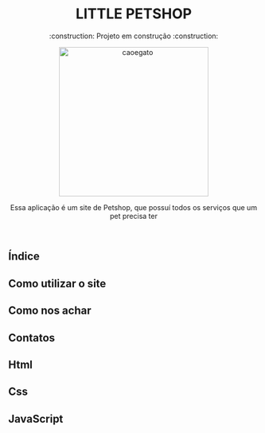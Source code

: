 <h1 align="center"> LITTLE PETSHOP </h1>
<p align="center">:construction: Projeto em construção :construction:</p>



<div align="center">
    <img width= 300px title="caoegato" src="https://github.com/Victor-Matoso/littlepetshop/assets/126249122/7471f9ea-c9d0-42c2-8f64-20b80f5c1c95"/>
<div>


<p> Essa aplicação é um site de Petshop, que possuí todos os serviços que um pet precisa ter </p>

<br>

<h2 align="left"> Índice </h2>

<h2 align="left"> Como utilizar o site </h2>

<h2 align="left"> Como nos achar </h2>

<h2 align="left"> Contatos </h2>

<h2 align="left"> Html </h2>

<h2 align="left"> Css </h2>

<h2 align="left"> JavaScript </h2>





